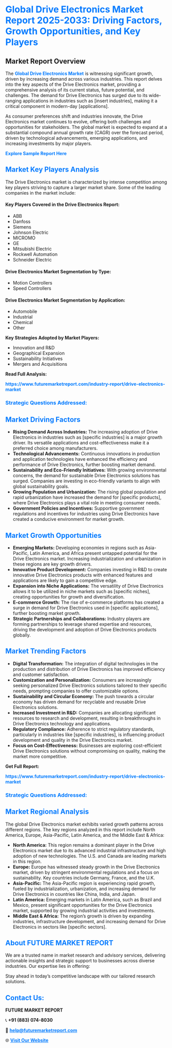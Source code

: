<h1 style="color: #007BFF;">Global Drive Electronics Market Report 2025-2033: Driving Factors, Growth Opportunities, and Key Players</h1>

<section id="overview">
<h2>Market Report Overview</h2>
<p>The <a href="https://www.futuremarketreport.com/industry-report/drive-electronics-market" style="color: #007BFF; text-decoration: none;"><strong>Global Drive Electronics Market</strong></a> is witnessing significant growth, driven by increasing demand across various industries. This report delves into the key aspects of the Drive Electronics market, providing a comprehensive analysis of its current status, future potential, and challenges. The demand for Drive Electronics has surged due to its wide-ranging applications in industries such as [insert industries], making it a critical component in modern-day [applications].</p>
<p>As consumer preferences shift and industries innovate, the Drive Electronics market continues to evolve, offering both challenges and opportunities for stakeholders. The global market is expected to expand at a substantial compound annual growth rate (CAGR) over the forecast period, driven by technological advancements, emerging applications, and increasing investments by major players.</p>
</section>

<section id="overview">
<p><a href="https://www.futuremarketreport.com/request-sample/reportId=87569" style="color: #007BFF; text-decoration: none;"><strong>Explore Sample Report Here</strong></a></p>
</section>

<section id="key-players">
<h2 style="color: #007BFF;">Market Key Players Analysis</h2>
<p>The Drive Electronics market is characterized by intense competition among key players striving to capture a larger market share. Some of the leading companies in the market include:</p>
<h4>Key Players Covered in the Drive Electronics Report:</h4>
<ul><li>ABB</li><li>Danfoss</li><li>Siemens</li><li>Johnson Electric</li><li>MICROMO</li><li>GE</li><li>Mitsubishi Electric</li><li>Rockwell Automation</li><li>Schneider Electric</li></ul>
<h4>Drive Electronics Market Segmentation by Type:</h4>
<ul><li>Motion Controllers</li><li>Speed Controllers</li></ul>

<h4>Drive Electronics Market Segmentation by Application:</h4>
<ul><li>Automobile</li><li>Industrial</li><li>Chemical</li><li>Other</li></ul>
<p><strong>Key Strategies Adopted by Market Players:</strong></p>
<ul>
<li>Innovation and R&D</li>
<li>Geographical Expansion</li>
<li>Sustainability Initiatives</li>
<li>Mergers and Acquisitions</li>
</ul>
</section>

<section>
<p><strong>Read Full Analysis: </strong></p><a href="https://www.futuremarketreport.com/industry-report/drive-electronics-market" style="color: #007BFF; text-decoration: none;"><strong>https://www.futuremarketreport.com/industry-report/drive-electronics-market</strong></a>
<h3 style="color: #007BFF;">Strategic Questions Addressed:</h3>
</section>

<section id="driving-factors">
<h2 style="color: #007BFF;">Market Driving Factors</h2>
<ul>
<li><strong>Rising Demand Across Industries:</strong> The increasing adoption of Drive Electronics in industries such as [specific industries] is a major growth driver. Its versatile applications and cost-effectiveness make it a preferred choice among manufacturers.</li>
<li><strong>Technological Advancements:</strong> Continuous innovations in production and application technologies have enhanced the efficiency and performance of Drive Electronics, further boosting market demand.</li>
<li><strong>Sustainability and Eco-Friendly Initiatives:</strong> With growing environmental concerns, the demand for sustainable Drive Electronics solutions has surged. Companies are investing in eco-friendly variants to align with global sustainability goals.</li>
<li><strong>Growing Population and Urbanization:</strong> The rising global population and rapid urbanization have increased the demand for [specific products], where Drive Electronics plays a vital role in meeting consumer needs.</li>
<li><strong>Government Policies and Incentives:</strong> Supportive government regulations and incentives for industries using Drive Electronics have created a conducive environment for market growth.</li>
</ul>
</section>

<section id="growth-opportunities">
<h2 style="color: #007BFF;">Market Growth Opportunities</h2>
<ul>
<li><strong>Emerging Markets:</strong> Developing economies in regions such as Asia-Pacific, Latin America, and Africa present untapped potential for the Drive Electronics market. Increasing industrialization and urbanization in these regions are key growth drivers.</li>
<li><strong>Innovative Product Development:</strong> Companies investing in R&D to create innovative Drive Electronics products with enhanced features and applications are likely to gain a competitive edge.</li>
<li><strong>Expansion into Niche Applications:</strong> The versatility of Drive Electronics allows it to be utilized in niche markets such as [specific niches], creating opportunities for growth and diversification.</li>
<li><strong>E-commerce Growth:</strong> The rise of e-commerce platforms has created a surge in demand for Drive Electronics used in [specific applications], further boosting market growth.</li>
<li><strong>Strategic Partnerships and Collaborations:</strong> Industry players are forming partnerships to leverage shared expertise and resources, driving the development and adoption of Drive Electronics products globally.</li>
</ul>
</section>

<section id="trending-factors">
<h2 style="color: #007BFF;">Market Trending Factors</h2>
<ul>
<li><strong>Digital Transformation:</strong> The integration of digital technologies in the production and distribution of Drive Electronics has improved efficiency and customer satisfaction.</li>
<li><strong>Customization and Personalization:</strong> Consumers are increasingly seeking personalized Drive Electronics solutions tailored to their specific needs, prompting companies to offer customizable options.</li>
<li><strong>Sustainability and Circular Economy:</strong> The push towards a circular economy has driven demand for recyclable and reusable Drive Electronics solutions.</li>
<li><strong>Increased Investment in R&D:</strong> Companies are allocating significant resources to research and development, resulting in breakthroughs in Drive Electronics technology and applications.</li>
<li><strong>Regulatory Compliance:</strong> Adherence to strict regulatory standards, particularly in industries like [specific industries], is influencing product development and quality in the Drive Electronics market.</li>
<li><strong>Focus on Cost-Effectiveness:</strong> Businesses are exploring cost-efficient Drive Electronics solutions without compromising on quality, making the market more competitive.</li>
</ul>
</section>

<section>
<p><strong>Get Full Report: </strong></p><a href="https://www.futuremarketreport.com/industry-report/drive-electronics-market" style="color: #007BFF; text-decoration: none;"><strong>https://www.futuremarketreport.com/industry-report/drive-electronics-market</strong></a>
<h3 style="color: #007BFF;">Strategic Questions Addressed:</h3>
</section>


<section id="regional-analysis">
<h2 style="color: #007BFF;">Market Regional Analysis</h2>
<p>The global Drive Electronics market exhibits varied growth patterns across different regions. The key regions analyzed in this report include North America, Europe, Asia-Pacific, Latin America, and the Middle East & Africa:</p>
<ul>
<li><strong>North America:</strong> This region remains a dominant player in the Drive Electronics market due to its advanced industrial infrastructure and high adoption of new technologies. The U.S. and Canada are leading markets in this region.</li>
<li><strong>Europe:</strong> Europe has witnessed steady growth in the Drive Electronics market, driven by stringent environmental regulations and a focus on sustainability. Key countries include Germany, France, and the U.K.</li>
<li><strong>Asia-Pacific:</strong> The Asia-Pacific region is experiencing rapid growth, fueled by industrialization, urbanization, and increasing demand for Drive Electronics in countries like China, India, and Japan.</li>
<li><strong>Latin America:</strong> Emerging markets in Latin America, such as Brazil and Mexico, present significant opportunities for the Drive Electronics market, supported by growing industrial activities and investments.</li>
<li><strong>Middle East & Africa:</strong> The region’s growth is driven by expanding industries, infrastructure development, and increasing demand for Drive Electronics in sectors like [specific sectors].</li>
</ul>
</section>

<footer>
<h2 style="color: #007BFF;">About FUTURE MARKET REPORT</h2>
<p>We are a trusted name in market research and advisory services, delivering actionable insights and strategic support to businesses across diverse industries. Our expertise lies in offering:</p>

<p>Stay ahead in today’s competitive landscape with our tailored research solutions.</p>

<h2 style="color: #007BFF;">Contact Us:</h2>
<p><strong>FUTURE MARKET REPORT</strong></p>
<p>📞 <strong>+91 (883) 074-8030</strong></p>
<p>📧 <strong><a href="mailto:help@futuremarketreport.com" style="color: #007BFF;">help@futuremarketreport.com</a></strong></p>
<p>🌐 <strong><a href="https://www.futuremarketreport.com/" style="color: #007BFF;">Visit Our Website</a></strong></p>
</footer>
